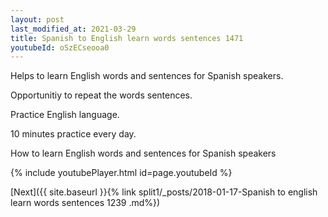 ```yaml
---
layout: post
last_modified_at: 2021-03-29
title: Spanish to English learn words sentences 1471 
youtubeId: oSzECseooa0
---
```

 
 
Helps to learn English words and sentences for Spanish speakers.

Opportunitiy to repeat the words sentences. 

Practice English language. 
 
10 minutes practice every day. 
 
How to learn English words and sentences for Spanish speakers 
 
{% include youtubePlayer.html id=page.youtubeId %}
 
 
[Next]({{ site.baseurl }}{% link  split1/_posts/2018-01-17-Spanish to english learn words sentences 1239 .md%})
 
